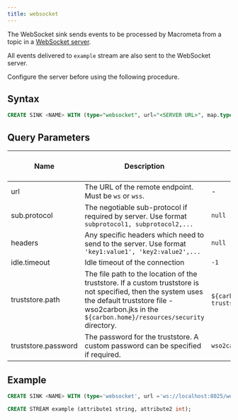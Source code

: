 ```yaml
---
title: websocket
---
```


The WebSocket sink sends events to be processed by Macrometa from a topic in a [WebSocket server](websocket-server.md).

All events delivered to `example` stream are also sent to the WebSocket server.

Configure the server before using the following procedure.

## Syntax

```sql
CREATE SINK <NAME> WITH (type="websocket", url="<SERVER URL>", map.type="<STRING>", sub.protocol="<STRING>", headers="<STRING>", idle.timeout="<INT>", truststore.path="<STRING>", truststore.password="<STRING>"))
```

## Query Parameters

| Name | Description      | Default Value | Possible Data Types | Optional | Dynamic |
|------|------------------|---------------|---------------------|----------|---------|
| url   | The URL of the remote endpoint. Must be `ws` or `wss`. | - | STRING | No | No |
| sub.protocol | The negotiable sub-protocol if required by server. Use format `subprotocol1, subprotocol2,...` | `null` | STRING | Yes | No |
| headers | Any specific headers which need to send to the server. Use format `'key1:value1', 'key2:value2',...` | `null` | Yes | No |
| idle.timeout | Idle timeout of the connection | `-1` | INT | Yes | No |
| truststore.path | The file path to the location of the truststore. If a custom truststore is not specified, then the system uses the default truststore file - wso2carbon.jks in the `${carbon.home}/resources/security` directory. | `${carbon.home}/resources/security/client-truststore.jks` | STRING | Yes | No |
| truststore.password | The password for the truststore. A custom password can be specified if required. | `wso2carbon` | STRING | Yes | No |


## Example

```sql
CREATE SINK <NAME> WITH (type='websocket', url ='ws://localhost:8025/websockets/abc', map.type='xml')

CREATE STREAM example (attribute1 string, attribute2 int);
```
